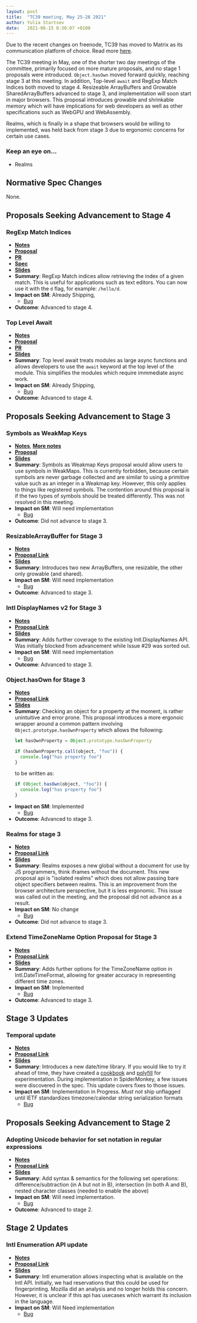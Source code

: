 ```yaml
---
layout: post
title:  "TC39 meeting, May 25-26 2021"
author: Yulia Startsev
date:   2021-06-15 8:30:07 +0100
---
```


Due to the recent changes on freenode, TC39 has moved to Matrix as its communication platform of
choice. Read more [here](https://github.com/tc39/how-we-work/blob/master/matrix-guide.md).

The TC39 meeting in May, one of the shorter two day meetings of the committee,
primarily focused on more mature proposals, and no stage 1 proposals were
introduced. `Object.hasOwn` moved forward quickly, reaching stage 3 at this meeting. In addition,
Top-level `await` and RegExp Match Indices both moved to stage 4. Resizeable ArrayBuffers and
Growable SharedArrayBuffers advanced to stage 3, and implementation will soon start in major
browsers. This proposal introduces growable and shrinkable memory which will have implications for
web developers as well as other specifications such as WebGPU and WebAssembly.

Realms, which is finally in a shape that browsers would be willing to implemented, was held back
from stage 3 due to ergonomic concerns for certain use cases.

### Keep an eye on...

* Realms

## Normative Spec Changes

None.


## Proposals Seeking Advancement to Stage 4

###  RegExp Match Indices
* [**Notes**](https://github.com/tc39/notes/blob/master/meetings/2021-05/may-25.md#regexp-match-indices)
* [**Proposal**](https://github.com/tc39/proposal-regexp-match-indices)
* [**PR**](https://arai-a.github.io/ecma262-compare/?pr=1713)
* [**Spec**](https://tc39.es/proposal-regexp-match-indices/)
* [**Slides**](https://1drv.ms/p/s!AjgWTO11Fk-TkflP7IXc5GnQysK-Vg?e=b31h9O)
* **Summary**: RegExp Match indices allow retrieving the index of a given match. This is useful for
    applications such as text editors. You can now use it with the `d` flag, for example:
    `/hello/d`.
* **Impact on SM**: Already Shipping,
  * [Bug](https://bugzilla.mozilla.org/show_bug.cgi?id=1519483)
* **Outcome**: Advanced to stage 4.

###  Top Level Await
* [**Notes**](https://github.com/tc39/notes/blob/master/meetings/2021-05/may-25.md#top-level-await)
* [**Proposal**](https://github.com/tc39/proposal-top-level-await)
* [**PR**](https://github.com/tc39/ecma262/pull/2408)
* [**Slides**](https://docs.google.com/presentation/d/1EMtuhxtr2kG9yjjS9cCguvG5u7ksvQdvkICBfEfaQFo/edit#slide=id.p)
* **Summary**: Top level await treats modules as large async functions and allows developers to use
    the `await` keyword at the top level of the module. This simplifies the modules which require
    immmediate async work.
* **Impact on SM**: Already Shipping,
  * [Bug](https://bugzilla.mozilla.org/show_bug.cgi?id=1519100)
* **Outcome**: Advanced to stage 4.

## Proposals Seeking Advancement to Stage 3

### Symbols as WeakMap Keys
* [**Notes**](https://github.com/tc39/notes/blob/master/meetings/2021-05/may-25.md#symbols-as-weak-keys-for-stage-3), [**More notes**](https://github.com/tc39/notes/blob/master/meetings/2021-05/may-25.md#symbols-as-weak-keys-pt-2)
* [**Proposal**](https://github.com/tc39/proposal-symbols-as-weakmap-keys)
* [**Slides**](https://docs.google.com/presentation/d/10qOY5yb3DTWoFxeE24FMSVPN8xFqbPVUGgz5jAkcSoE/edit#slide=id.gcbecde6e4c_0_7)
* **Summary**: Symbols as Weakmap Keys proposal would allow users to use symbols in WeakMaps. This
    is currently forbidden, because certain symbols are never garbage collected and are similar to
    using a primitive value such as an integer in a Weakmap key. However, this only applies to
    things like registered symbols. The contention around this proposal is if the two types of
    symbols should be treated differently. This was not resolved in this meeting.
* **Impact on SM**: Will need implementation
  * [Bug](https://bugzilla.mozilla.org/show_bug.cgi?id=1710433)
* **Outcome**: Did not advance to stage 3.

### ResizableArrayBuffer for Stage 3
* [**Notes**](https://github.com/tc39/notes/blob/master/meetings/2021-05/may-25.md#symbols-as-weak-keys-for-stage-3)
* [**Proposal Link**](https://github.com/tc39/proposal-resizablearraybuffer)
* [**Slides**](https://docs.google.com/presentation/d/1K7t8lphY45yOfvsTOHxF4wZiMFCsVZZ_Bf_Wc7S3I_g/edit?usp=sharing)
* **Summary**: Introduces two new ArrayBuffers, one resizable, the other only growable (and shared).
* **Impact on SM**: Will need implementation
  * [Bug](https://bugzilla.mozilla.org/show_bug.cgi?id=1670026)
* **Outcome**: Advanced to stage 3.

### Intl DisplayNames v2 for Stage 3
* [**Notes**](https://github.com/tc39/notes/blob/master/meetings/2021-05/may-25.md#intl-displaynames)
* [**Proposal Link**](https://github.com/tc39/intl-displaynames-v2)
* [**Slides**](https://docs.google.com/presentation/d/1hxhwHyJLYT32NYrKLTCDLhZHN6OVZEamJppLLlSmyi0)
* **Summary**: Adds further coverage to the existing Intl.DisplayNames API. Was initially blocked
    from advancement while Issue #29 was sorted out.
* **Impact on SM**: Will need implementation
  * [Bug](https://bugzilla.mozilla.org/show_bug.cgi?id=1693575)
* **Outcome**: Advanced to stage 3.

### Object.hasOwn for Stage 3
* [**Notes**](https://github.com/tc39/notes/blob/master/meetings/2021-05/may-25.md#accessible-objectprototypehasownproperty-for-stage-3)
* [**Proposal Link**](https://github.com/jamiebuilds/proposal-object-has)
* [**Slides**](https://docs.google.com/presentation/d/1r5_Jw-gR8cRNo7SJyWtd6h_fEyVFJr9t3a2FvCBPiLE/edit?usp=sharing)
* **Summary**: Checking an object for a property at the moment, is rather unintuitive and error
    prone. This proposal introduces a more ergonoic wrapper around a common pattern involving
    `Object.prototype.hasOwnProperty` which allows the following:
    ```js
    let hasOwnProperty = Object.prototype.hasOwnProperty

    if (hasOwnProperty.call(object, "foo")) {
      console.log("has property foo")
    }
    ```
    to be written as:
    ```js
    if (Object.hasOwn(object, "foo")) {
      console.log("has property foo")
    }
    ```
* **Impact on SM**: Implemented
  * [Bug](https://bugzilla.mozilla.org/show_bug.cgi?id=1711872)
* **Outcome**: Advanced to stage 3.

### Realms for stage 3
* [**Notes**](https://github.com/tc39/notes/blob/master/meetings/2021-05/may-26.md#realms)
* [**Proposal Link**](https://github.com/tc39/proposal-realms)
* [**Slides**](https://docs.google.com/presentation/d/1c-7nsjAUkdWYie5n1NlEr7_FxMXHyXjRFzsReLTm8S8/edit)
* **Summary**: Realms exposes a new global without a document for use by JS programmers, think iframes without the document. This new proposal api is "isolated realms" which does not allow passing bare object specifiers between realms. This is an improvement from the browser architecture perspective, but it is less ergonomic. This issue was called out in the meeting, and the proposal did not advance as a result.
* **Impact on SM**: No change
  * [Bug](https://bugzilla.mozilla.org/show_bug.cgi?id=1566145)
* **Outcome**: Did not advance to stage 3.

### Extend TimeZoneName Option Proposal for Stage 3
* [**Notes**](https://github.com/tc39/notes/blob/master/meetings/2021-05/may-25.md#extend-timezonename-option-for-stage-3)
* [**Proposal Link**](https://github.com/tc39/proposal-intl-extend-timezonename/)
* [**Slides**](https://docs.google.com/presentation/d/1N4QoCxFVM4ZKr9gDnaDDnrHb-5_rPTy-wydp-f90xBM/)
* **Summary**: Adds further options for the TimeZoneName option in Intl.DateTimeFormat, allowing for
    greater accuracy in representing different time zones.
* **Impact on SM**: Implemented
  * [Bug](https://bugzilla.mozilla.org/show_bug.cgi?id=1710429)
* **Outcome**: Advanced to stage 3.

## Stage 3 Updates

### Temporal update
* [**Notes**](https://github.com/tc39/notes/blob/master/meetings/2021-05/may-25.md#temporal-normative-prs)
* [**Proposal Link**](https://github.com/tc39/proposal-temporal/)
* [**Slides**](https://justingrant.github.io/temporal-slides-in-progress/)
* **Summary**: Introduces a new date/time library. If you would like to try it ahead of time, they have created a [cookbook](https://tc39.es/proposal-temporal/docs/cookbook.html) and [polyfill](https://github.com/tc39/proposal-temporal/blob/main/polyfill) for experimentation.  During implementation in SpiderMonkey, a few issues were discovered in the spec. This update covers fixes to those issues.
* **Impact on SM**: Implementation in Progress. _Must not_ ship unflagged until IETF standardizes timezone/calendar string serialization formats
  * [Bug](https://bugzilla.mozilla.org/show_bug.cgi?id=1519167)

## Proposals Seeking Advancement to Stage 2

### Adopting Unicode behavior for set notation in regular expressions
* [**Notes**](https://github.com/tc39/notes/blob/master/meetings/2021-05/may-26.md#regexp-unicode-set-notation--properties-of-strings-for-stage-2)
* [**Proposal Link**](https://github.com/mathiasbynens/proposal-regexp-set-notation)
* [**Slides**](https://docs.google.com/presentation/d/1nb_6ZcAjG4AKwVrwpalu1Ep-h7TONxoSm-uxKx83Wik/edit)
* **Summary**: Add syntax & semantics for the following set operations: difference/subtraction (in A but not in B), intersection (in both A and B), nested character classes (needed to enable the above)
* **Impact on SM**: Will need implementation.
  * [Bug](https://bugzilla.mozilla.org/show_bug.cgi?id=1713657)
* **Outcome**: Advanced to stage 2.

## Stage 2 Updates

### Intl Enumeration API update
* [**Notes**](https://github.com/tc39/notes/blob/master/meetings/2021-05/may-25.md#intl-enumeration-api-stage-2-update)
* [**Proposal Link**](https://github.com/tc39/proposal-intl-extend-timezonename/)
* [**Slides**](https://docs.google.com/presentation/d/1rg5FMmU0vpi--KoxoIZPpNEWxhX-MfBUeoA0y_o94FQ/edit)
* **Summary**: Intl enumeration allows inspecting what is available on the Intl API. Initially, we
    had reservations that this could be used for fingerprinting. Mozilla did an analysis and no
    longer holds this concern. However, it is unclear if this api has usecases which warrant its
    inclusion in the language.
* **Impact on SM**: Will Need implementation
  * [Bug](https://bugzilla.mozilla.org/show_bug.cgi?id=1670033)

